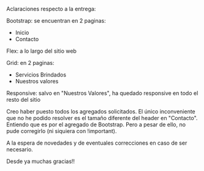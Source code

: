 Aclaraciones respecto a la entrega:

Bootstrap: se encuentran en 2 paginas:
* Inicio
* Contacto

Flex: a lo largo del sitio web

Grid: en 2 paginas:
* Servicios Brindados
* Nuestros valores

Responsive: salvo en "Nuestros Valores", ha quedado responsive en todo el resto del sitio

Creo haber puesto todos los agregados solicitados. El único inconveniente que no he podido resolver es el tamaño diferente del header en "Contacto". Entiendo que es por el agregado de Bootstrap. Pero a pesar de ello, no pude corregirlo (ni siquiera con !important).

A la espera de novedades y de eventuales correcciones en caso de ser necesario.

Desde ya muchas gracias!!
